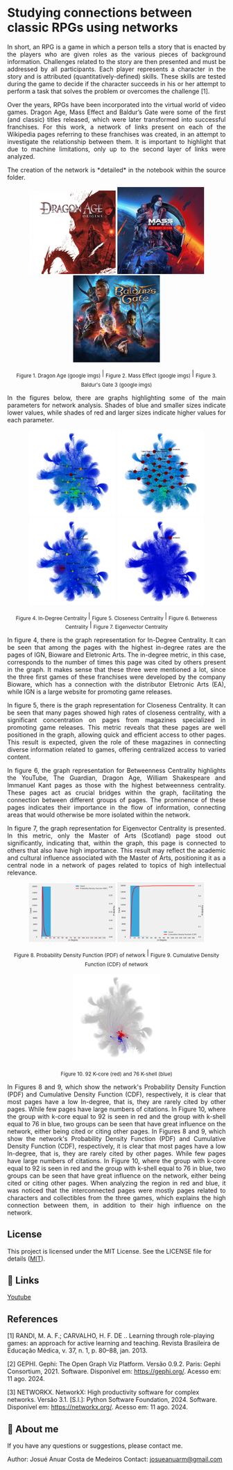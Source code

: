 # Studying connections between classic RPGs using networks

<p align="justify"> 
In short, an RPG is a game in which a person tells a story that is enacted by the players who are given roles as the various pieces of background information. Challenges related to the story are then presented and must be addressed by all participants. Each player represents a character in the story and is attributed (quantitatively-defined) skills. These skills are tested during the game to decide if the character succeeds in his or her attempt to perform a task that solves the problem or overcomes the challenge [1].
</p>

<p align="justify"> 
Over the years, RPGs have been incorporated into the virtual world of video games. Dragon Age, Mass Effect and Baldur’s Gate were some of the first (and classic) titles released, which were later transformed into successful franchises. For this work, a network of links present on each of the Wikipedia pages referring to these franchises was created, in an attempt to investigate the relationship between them. It is important to highlight that due to machine limitations, only up to the second layer of links were analyzed.
</p>

<p align="justify"> 
The creation of the network is *detailed* in the notebook within the source folder.
</p>

<p align="center">
  <img src="imgs/dg.jpg" alt="Imagem 1" width="200">
  <img src="imgs/me.jpg" alt="Imagem 2" width="200">
  <img src="imgs/bg.jpeg" alt="Imagem 3" width="200">
</p>

<p align="center">
  <sub>Figure 1. Dragon Age (google imgs) </sub> | <sub>Figure 2. Mass Effect (google imgs) </sub> | <sub>Figure 3. Baldur's Gate 3 (google imgs) </sub>
</p>

<p align="justify"> 
In the figures below, there are graphs highlighting some of the main parameters for network analysis. Shades of blue and smaller sizes indicate lower values, while shades of red and larger sizes indicate higher values ​​for each parameter.
</p>

<p align="center">
  <img src="imgs/indegree.png" alt="Imagem 1" width="200">
  <img src="imgs/closeness.png" alt="Imagem 2" width="200">
  <img src="imgs/betweness.png" alt="Imagem 3" width="200">
  <img src="imgs/eighen.png" alt="Imagem 4" width="200">
</p>

<p align="center">
  <sub>Figure 4. In-Degree Centrality </sub> | <sub>Figure 5. Closeness Centrality </sub> | <sub>Figure 6. Betweness Centrality </sub> | <sub>Figure 7. Eigenvector Centrality </sub>
</p>

<p align="justify"> 
In figure 4, there is the graph representation for In-Degree Centrality. It can be seen that among the pages with the highest in-degree rates are the pages of IGN, Bioware and Eletronic Arts. The in-degree metric, in this case, corresponds to the number of times this page was cited by others present in the graph. It makes sense that these three were mentioned a lot, since the three first games of these franchises were developed by the company Bioware, which has a connection with the distributor Eletronic Arts (EA), while IGN is a large website for promoting game releases.
</p>

<p align="justify"> 
In figure 5, there is the graph representation for Closeness Centrality. It can be seen that many pages showed high rates of closeness centrality, with a significant concentration on pages from magazines specialized in promoting game releases. This metric reveals that these pages are well positioned in the graph, allowing quick and efficient access to other pages. This result is expected, given the role of these magazines in connecting diverse information related to games, offering centralized access to varied content.
</p>

<p align="justify"> 
In figure 6, the graph representation for Betweenness Centrality highlights the YouTube, The Guardian, Dragon Age, William Shakespeare and Immanuel Kant pages as those with the highest betweenness centrality. These pages act as crucial bridges within the graph, facilitating the connection between different groups of pages. The prominence of these pages indicates their importance in the flow of information, connecting areas that would otherwise be more isolated within the network.
</p>

<p align="justify"> 
In figure 7, the graph representation for Eigenvector Centrality is presented. In this metric, only the Master of Arts (Scotland) page stood out significantly, indicating that, within the graph, this page is connected to others that also have high importance. This result may reflect the academic and cultural influence associated with the Master of Arts, positioning it as a central node in a network of pages related to topics of high intellectual relevance.
</p>

<p align="center">
  <img src="imgs/probability.png" alt="Imagem 1" width="200">
  <img src="imgs/cumulative.png" alt="Imagem 2" width="200">
</p>

<p align="center">
  <sub>Figure 8. Probability Density Function (PDF) of network </sub> | <sub>Figure 9. Cumulative Density Function (CDF) of network </sub>
</p>

<p align="center">
  <img src="imgs/kcore92kshell76.png" alt="Imagem 1" width="200">
</p>

<p align="center">
  <sub>Figure 10. 92 K-core (red) and 76 K-shell (blue) </sub>
</p>

<p align="justify"> 
In Figures 8 and 9, which show the network's Probability Density Function (PDF) and Cumulative Density Function (CDF), respectively, it is clear that most pages have a low In-degree, that is, they are rarely cited by other pages. While few pages have large numbers of citations. In Figure 10, where the group with k-core equal to 92 is seen in red and the group with k-shell equal to 76 in blue, two groups can be seen that have great influence on the network, either being cited or citing other pages. In Figures 8 and 9, which show the network's Probability Density Function (PDF) and Cumulative Density Function (CDF), respectively, it is clear that most pages have a low In-degree, that is, they are rarely cited by other pages. While few pages have large numbers of citations. In Figure 10, where the group with k-core equal to 92 is seen in red and the group with k-shell equal to 76 in blue, two groups can be seen that have great influence on the network, either being cited or citing other pages. When analyzing the region in red and blue, it was noticed that the interconnected pages were mostly pages related to characters and collectibles from the three games, which explains the high connection between them, in addition to their high influence on the network.
</p>

## License
This project is licensed under the MIT License. See the LICENSE file for details ([MIT](https://choosealicense.com/licenses/mit/)).


## 🔗 Links
[Youtube](https://youtube.com)


## References

[1] RANDI, M. A. F.; CARVALHO, H. F. DE .. Learning through role-playing games: an approach for active learning and teaching. Revista Brasileira de Educação Médica, v. 37, n. 1, p. 80–88, jan. 2013. 

[2] GEPHI. Gephi: The Open Graph Viz Platform. Versão 0.9.2. Paris: Gephi Consortium, 2021. Software. Disponível em: https://gephi.org/. Acesso em: 11 ago. 2024.

[3] NETWORKX. NetworkX: High productivity software for complex networks. Versão 3.1. [S.l.]: Python Software Foundation, 2024. Software. Disponível em: https://networkx.org/. Acesso em: 11 ago. 2024.
 

## 🚀 About me
If you have any questions or suggestions, please contact me.

Author: Josué Anuar Costa de Medeiros
Contact: josueanuarm@gmail.com


